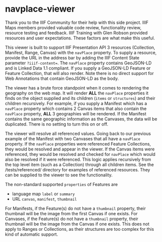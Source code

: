 # navplace-viewer

Thank you to the IIIF Community for their help with this side project.  IIIF Maps members provided valuable code review, functionality review, resource testing and feedback.  IIIF Training with Glen Robson provided resources and user expectations.  These factors are what make this useful.  

This viewer is built to support IIIF Presentation API 3 resources (Collection, Manifest, Range, Canvas) with the `navPlace` property.  To supply a resource, provide the URL in the address bar by adding the IIIF Content State parameter `?iiif-content=`.  The `navPlace` property contains GeoJSON-LD and is Linked Data 1.1 compliant.  If you supply a GeoJSON-LD Feature or Feature Collection, that will also render.  Note there is no direct support for Web Annotations that contain GeoJSON-LD as the body.  

The viewer has a brute force standpoint when it comes to rendering the geography on the web map.  It will render __ALL__ the `navPlace` properties it finds on the object supplied and its children (`items` or `structures`) and their children recursively.  For example, if you supply a Manifest which has a `navPlace` property which contains 2 Canvas items that also contain the `navPlace` property, __ALL__ 3 geographies will be rendered.  If the Manifest contains the same geographic information as the Canvases, the data will be duplicated.  There is no setting to turn this on or off.

The viewer will resolve all referenced values.  Going back to our previous example of the Manifest with two Canvases that all have a `navPlace` property.  If the `navPlace` properties were referenced Feature Collections, they would be resolved and appear in the viewer.  If the Canvas items were referenced, they would be resolved and checked for `navPlace` which would also be resolved if it were referenced.  This logic applies recursively from the top level item (such as a Collection) through all children items.  See the /tests/referenced/ directory for examples of referenced resources.  They can be supplied to the viewer to see the functionality.

The non-standard supported `properties` of Features are 
- language map `label` or `summary`
- URL `canvas`, `manifest`, `thumbnail`

For Manifests, if the Feature(s) do not have a `thumbnail` property, their thumbnail will be the image from the first Canvas if one exists.
For Canvases, if the Feature(s) do not have a `thumbnail` property, their thumbnail will be the image from the Canvas if one exists.
This does not apply to Ranges or Collections, as their structures are too complex for this kind of automatic support.


